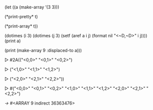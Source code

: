  



(let ((a (make-array ’(3 3))) 



(\*print-pretty\* t) 



(\*print-array\* t)) 



(dotimes (i 3) (dotimes (j 3) (setf (aref a i j) (format nil "<~D,~D>" i j)))) (print a) 



(print (make-array 9 :displaced-to a))) 



▷ #2A(("<0,0>" "<0,1>" "<0,2>") 



▷ ("<1,0>" "<1,1>" "<1,2>") 







 



 



▷ ("<2,0>" "<2,1>" "<2,2>")) 



▷ #("<0,0>" "<0,1>" "<0,2>" "<1,0>" "<1,1>" "<1,2>" "<2,0>" "<2,1>" "<2,2>") 



*→* #<ARRAY 9 indirect 36363476> 



